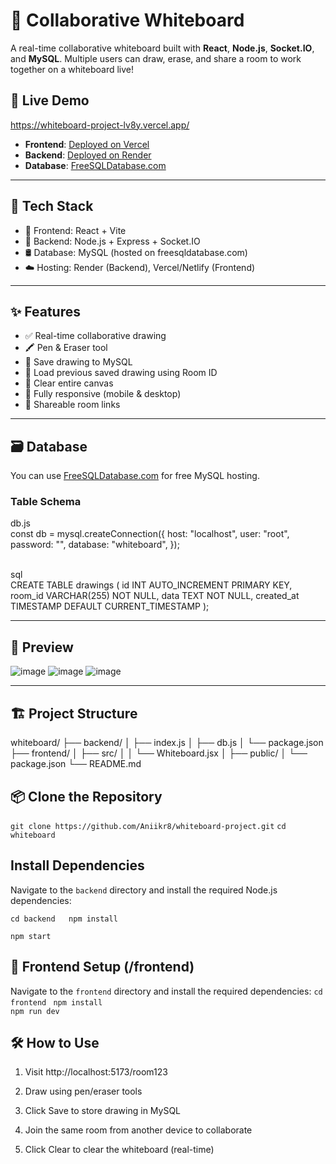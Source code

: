 # 🎨 Collaborative Whiteboard

A real-time collaborative whiteboard built with **React**, **Node.js**, **Socket.IO**, and **MySQL**. Multiple users can draw, erase, and share a room to work together on a whiteboard live!

## 🔗 Live Demo
https://whiteboard-project-lv8y.vercel.app/

- **Frontend**: [Deployed on Vercel](https://whiteboard-project-lv8y.vercel.app/)
- **Backend**: [Deployed on Render](https://whiteboard-backend-0wlm.onrender.com)
- **Database**: [FreeSQLDatabase.com](https://www.freesqldatabase.com)



---

## 🧰 Tech Stack

- 🎨 Frontend: React + Vite
- 🚀 Backend: Node.js + Express + Socket.IO
- 🛢️ Database: MySQL (hosted on freesqldatabase.com)
- ☁️ Hosting: Render (Backend), Vercel/Netlify (Frontend)

---

## ✨ Features

- ✅ Real-time collaborative drawing
- 🖍️ Pen & Eraser tool
- 💾 Save drawing to MySQL
- 🔁 Load previous saved drawing using Room ID
- 🧹 Clear entire canvas
- 📱 Fully responsive (mobile & desktop)
- 🔗 Shareable room links

---
## 🗃️ Database

You can use [FreeSQLDatabase.com](https://www.freesqldatabase.com) for free MySQL hosting.

### Table Schema

db.js <br>
const db = mysql.createConnection({
  host: "localhost",
  user: "root",
  password: "",
  database: "whiteboard",
});

<br>
sql<br>
CREATE TABLE drawings (
  id INT AUTO_INCREMENT PRIMARY KEY,
  room_id VARCHAR(255) NOT NULL,
  data TEXT NOT NULL,
  created_at TIMESTAMP DEFAULT CURRENT_TIMESTAMP
);

---
## 📸 Preview

![image](https://github.com/user-attachments/assets/8ef51f0c-6055-48e9-8120-dab4edf623f5)
![image](https://github.com/user-attachments/assets/17359d8e-d28e-464e-8187-3d734f2a240e)
![image](https://github.com/user-attachments/assets/2cbeaa15-20b0-4109-8924-793fd15ec659)

---

## 🏗️ Project Structure
whiteboard/
├── backend/
│   ├── index.js
│   ├── db.js
│   └── package.json
├── frontend/
│   ├── src/
│   │   └── Whiteboard.jsx
│   ├── public/
│   └── package.json
└── README.md

## 📦 Clone the Repository

``` git clone https://github.com/Aniikr8/whiteboard-project.git ```
```cd whiteboard ```



## Install Dependencies

Navigate to the `backend` directory and install the required Node.js dependencies:

```cd backend   npm install ```

```npm start```

## 🎨 Frontend Setup (/frontend)
Navigate to the `frontend` directory and install the required dependencies:
```cd frontend ```
```npm install```  
```npm run dev```

## 🛠️ How to Use

1. Visit http://localhost:5173/room123

2. Draw using pen/eraser tools

3. Click Save to store drawing in MySQL

4. Join the same room from another device to collaborate

5. Click Clear to clear the whiteboard (real-time)





